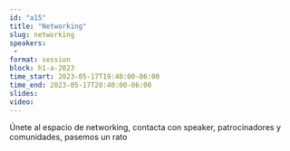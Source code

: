 ```yaml
---
id: "a15"
title: "Networking"
slug: networking
speakers:
 - 
format: session
block: h1-a-2023
time_start: 2023-05-17T19:40:00-06:00
time_end: 2023-05-17T20:40:00-06:00
slides: 
video: 
---
```


Únete al espacio de networking, contacta con speaker, patrocinadores y comunidades, pasemos un rato  